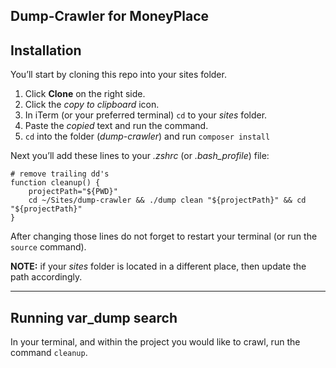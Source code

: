 **Dump-Crawler for MoneyPlace**
---

## Installation

You’ll start by cloning this repo into your sites folder.

1. Click **Clone** on the right side.
2. Click the *copy to clipboard* icon.
3. In iTerm (or your preferred terminal) ```cd``` to your *sites* folder.
4. Paste the *copied* text and run the command.
5. ```cd``` into the folder (*dump-crawler*) and run ```composer install```

Next you’ll add these lines to your *.zshrc* (or *.bash_profile*) file:
```shell
# remove trailing dd's
function cleanup() {
	projectPath="${PWD}"
	cd ~/Sites/dump-crawler && ./dump clean "${projectPath}" && cd "${projectPath}"
}
```

After changing those lines do not forget to restart your terminal (or run the ```source``` command).

**NOTE:** if your *sites* folder is located in a different place, then update the path accordingly.


---

## Running var_dump search

In your terminal, and within the project you would like to crawl, run the command ```cleanup```.
